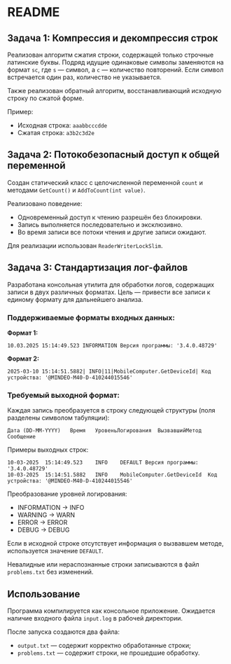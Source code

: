 # README

## Задача 1: Компрессия и декомпрессия строк

Реализован алгоритм сжатия строки, содержащей только строчные латинские буквы. Подряд идущие одинаковые символы заменяются на формат `sc`, где `s` — символ, а `c` — количество повторений. Если символ встречается один раз, количество не указывается.

Также реализован обратный алгоритм, восстанавливающий исходную строку по сжатой форме.

Пример:

* Исходная строка: `aaabbcccdde`
* Сжатая строка: `a3b2c3d2e`

## Задача 2: Потокобезопасный доступ к общей переменной

Создан статический класс с целочисленной переменной `count` и методами `GetCount()` и `AddToCount(int value)`.

Реализовано поведение:

* Одновременный доступ к чтению разрешён без блокировки.
* Запись выполняется последовательно и эксклюзивно.
* Во время записи все потоки чтения и другие записи ожидают.

Для реализации использован `ReaderWriterLockSlim`.

## Задача 3: Стандартизация лог-файлов

Разработана консольная утилита для обработки логов, содержащих записи в двух различных форматах. Цель — привести все записи к единому формату для дальнейшего анализа.

### Поддерживаемые форматы входных данных:

**Формат 1:**

```
10.03.2025 15:14:49.523 INFORMATION Версия программы: '3.4.0.48729'
```

**Формат 2:**

```
2025-03-10 15:14:51.5882| INFO|11|MobileComputer.GetDeviceId| Код устройства: '@MINDEO-M40-D-410244015546'
```

### Требуемый выходной формат:

Каждая запись преобразуется в строку следующей структуры (поля разделены символом табуляции):

```
Дата (DD-MM-YYYY)	Время	УровеньЛогирования	ВызвавшийМетод	Сообщение
```

Примеры выходных строк:

```
10-03-2025	15:14:49.523	INFO	DEFAULT	Версия программы: '3.4.0.48729'
10-03-2025	15:14:51.5882	INFO	MobileComputer.GetDeviceId	Код устройства: '@MINDEO-M40-D-410244015546'
```

Преобразование уровней логирования:

* INFORMATION → INFO
* WARNING → WARN
* ERROR → ERROR
* DEBUG → DEBUG

Если в исходной строке отсутствует информация о вызвавшем методе, используется значение `DEFAULT`.

Невалидные или нераспознанные строки записываются в файл `problems.txt` без изменений.

## Использование

Программа компилируется как консольное приложение. Ожидается наличие входного файла `input.log` в рабочей директории.

После запуска создаются два файла:

* `output.txt` — содержит корректно обработанные строки;
* `problems.txt` — содержит строки, не прошедшие обработку.

